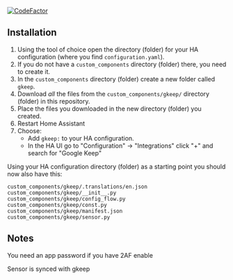 [![CodeFactor](https://www.codefactor.io/repository/github/blueblueblob/gkeep/badge)](https://www.codefactor.io/repository/github/blueblueblob/gkeep)




## Installation

1. Using the tool of choice open the directory (folder) for your HA configuration (where you find `configuration.yaml`).
2. If you do not have a `custom_components` directory (folder) there, you need to create it.
3. In the `custom_components` directory (folder) create a new folder called `gkeep`.
4. Download _all_ the files from the `custom_components/gkeep/` directory (folder) in this repository.
5. Place the files you downloaded in the new directory (folder) you created.
6. Restart Home Assistant
7. Choose:
   - Add `gkeep:` to your HA configuration.
   - In the HA UI go to "Configuration" -> "Integrations" click "+" and search for "Google Keep"

Using your HA configuration directory (folder) as a starting point you should now also have this:

```text
custom_components/gkeep/.translations/en.json
custom_components/gkeep/__init__.py
custom_components/gkeep/config_flow.py
custom_components/gkeep/const.py
custom_components/gkeep/manifest.json
custom_components/gkeep/sensor.py
```

## Notes
You need an app password if you have 2AF enable

Sensor is synced with gkeep